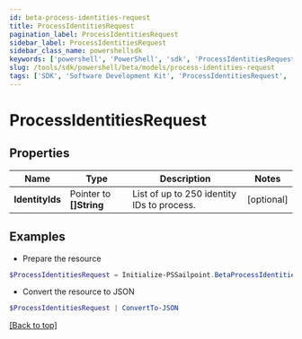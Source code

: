```yaml
---
id: beta-process-identities-request
title: ProcessIdentitiesRequest
pagination_label: ProcessIdentitiesRequest
sidebar_label: ProcessIdentitiesRequest
sidebar_class_name: powershellsdk
keywords: ['powershell', 'PowerShell', 'sdk', 'ProcessIdentitiesRequest', 'BetaProcessIdentitiesRequest'] 
slug: /tools/sdk/powershell/beta/models/process-identities-request
tags: ['SDK', 'Software Development Kit', 'ProcessIdentitiesRequest', 'BetaProcessIdentitiesRequest']
---
```



# ProcessIdentitiesRequest

## Properties

Name | Type | Description | Notes
------------ | ------------- | ------------- | -------------
**IdentityIds** |  Pointer to **[]String** | List of up to 250 identity IDs to process. | [optional] 

## Examples

- Prepare the resource
```powershell
$ProcessIdentitiesRequest = Initialize-PSSailpoint.BetaProcessIdentitiesRequest  -IdentityIds null
```

- Convert the resource to JSON
```powershell
$ProcessIdentitiesRequest | ConvertTo-JSON
```


[[Back to top]](#) 

